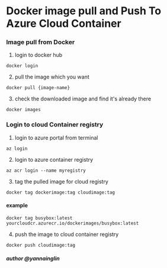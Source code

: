 # Docker image pull and Push To Azure Cloud  Container

### Image pull from Docker
1. login to docker hub
```
docker login
```
2. pull the image which you want
```
docker pull {image-name}
```
3. check the downloaded image and find it's already there
```
docker images
```
### Login to cloud Container registry
1. login to azure portal from terminal
```
az login
```
2. login to azure container registry
```
az acr login --name myregistry
```
3. tag the pulled image for cloud registry
```
docker tag dockerimage:tag cloudimage:tag
```
#### example
```
docker tag busybox:latest yourcloudcr.azurecr.io/dockerimages/busybox:latest
```
4. push the image to cloud container registry
```
docker push cloudimage:tag
```

##### author @yannainglin



